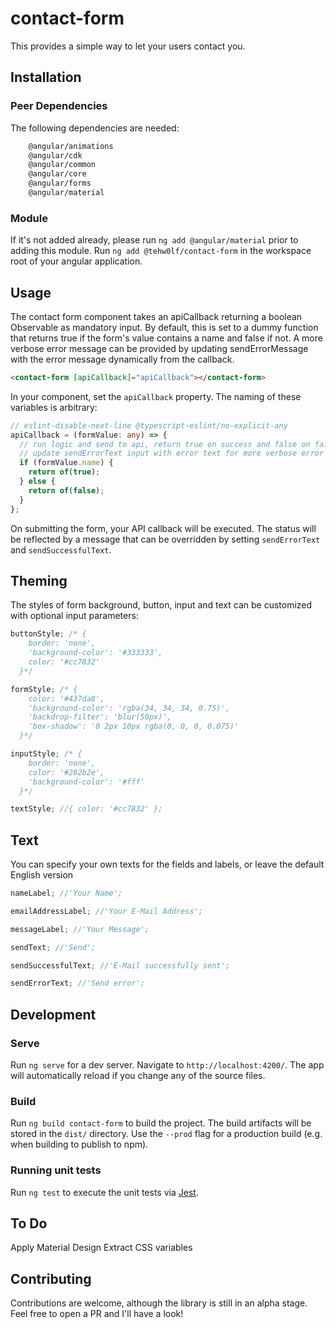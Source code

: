 # contact-form

This provides a simple way to let your users contact you.

## Installation

### Peer Dependencies

The following dependencies are needed:

```bash
    @angular/animations
    @angular/cdk
    @angular/common
    @angular/core
    @angular/forms
    @angular/material
```

### Module

If it's not added already, please run `ng add @angular/material` prior to adding this module.
Run `ng add @tehw0lf/contact-form` in the workspace root of your angular application.

## Usage

The contact form component takes an apiCallback returning a boolean Observable as mandatory input. By default, this is set to a dummy function that returns true if the form's value contains a name and false if not. A more verbose error message can be provided by updating sendErrorMessage with the error message dynamically from the callback.

```html
<contact-form [apiCallback]="apiCallback"></contact-form>
```

In your component, set the `apiCallback` property. The naming of these variables is arbitrary:

```ts
// eslint-disable-next-line @typescript-eslint/no-explicit-any
apiCallback = (formValue: any) => {
  // run logic and send to api, return true on success and false on failure
  // update sendErrorText input with error text for more verbose error message
  if (formValue.name) {
    return of(true);
  } else {
    return of(false);
  }
};
```

On submitting the form, your API callback will be executed. The status will be reflected by a message that can be overridden by setting `sendErrorText` and `sendSuccessfulText`.

## Theming

The styles of form background, button, input and text can be customized with optional input parameters:

```ts
buttonStyle; /* {
    border: 'none',
    'background-color': '#333333',
    color: '#cc7832'
  }*/

formStyle; /* {
    color: '#437da8',
    'background-color': 'rgba(34, 34, 34, 0.75)',
    'backdrop-filter': 'blur(50px)',
    'box-shadow': '0 2px 10px rgba(0, 0, 0, 0.075)'
  }*/

inputStyle; /* {
    border: 'none',
    color: '#282b2e',
    'background-color': '#fff'
  }*/

textStyle; //{ color: '#cc7832' };
```

## Text

You can specify your own texts for the fields and labels, or leave the default English version

```ts
nameLabel; //'Your Name';

emailAddressLabel; //'Your E-Mail Address';

messageLabel; //'Your Message';

sendText; //'Send';

sendSuccessfulText; //'E-Mail successfully sent';

sendErrorText; //'Send error';
```

## Development

### Serve

Run `ng serve` for a dev server. Navigate to `http://localhost:4200/`. The app will automatically reload if you change any of the source files.

### Build

Run `ng build contact-form` to build the project. The build artifacts will be stored in the `dist/` directory. Use the `--prod` flag for a production build (e.g. when building to publish to npm).

### Running unit tests

Run `ng test` to execute the unit tests via [Jest](https://jestjs.io).

## To Do

Apply Material Design
Extract CSS variables

## Contributing

Contributions are welcome, although the library is still in an alpha stage. Feel free to open a PR and I'll have a look!
